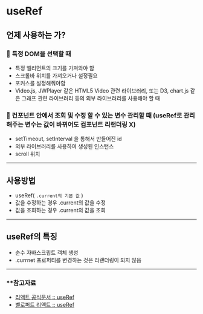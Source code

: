 # useRef

## 언제 사용하는 가?
### 📌 특정 DOM을 선택할 때
- 특정 엘리먼트의 크기를 가져와야 함
- 스크롤바 위치를 가져오거나 설정필요
- 포커스를 설정해줘야함
- Video.js, JWPlayer 같은 HTML5 Video 관련 라이브러리, 또는 D3, chart.js 같은 그래프 관련 라이브러리 등의 외부 라이브러리를 사용해야 할 때

### 📌 컨포넌트 안에서 조회 및 수정 할 수 있는 변수 관리할 때 (useRef로 관리해주는 변수는 값이 바뀌어도 컴포넌트 리랜더링 X)
- setTimeout, setInterval 을 통해서 만들어진 id
- 외부 라이브러리를 사용하여 생성된 인스턴스
- scroll 위치

-----

## 사용방법
- useRef( `.current의 기본 값` )
- 값을 수정하는 경우 .current의 값을 수정
- 값을 조회하는 경우 .current의 값을 조회


-----

## useRef의 특징
- 순수 자바스크립트 객체 생성
- .currnet 프로퍼티를 변경하는 것은 리랜더링이 되지 않음

-----
### **참고자료
- [리액트 공식문서 :: useRef](https://ko.reactjs.org/docs/hooks-reference.html#useref)
- [벨로퍼트 리액트 :: useRef](https://react.vlpt.us/basic/12-variable-with-useRef.html)